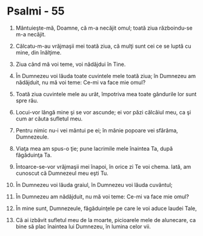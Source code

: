 # Psalmi - 55

1. Mântuieşte-mă, Doamne, că m-a necăjit omul; toată ziua războindu-se m-a necăjit. 

2. Călcatu-m-au vrăjmaşii mei toată ziua, că mulţi sunt cei ce se luptă cu mine, din înălţime. 

3. Ziua când mă voi teme, voi nădăjdui în Tine. 

4. În Dumnezeu voi lăuda toate cuvintele mele toată ziua; în Dumnezeu am nădăjduit, nu mă voi teme: Ce-mi va face mie omul? 

5. Toată ziua cuvintele mele au urât, împotriva mea toate gândurile lor sunt spre rău. 

6. Locui-vor lângă mine şi se vor ascunde; ei vor păzi călcâiul meu, ca şi cum ar căuta sufletul meu. 

7. Pentru nimic nu-i vei mântui pe ei; în mânie popoare vei sfărâma, Dumnezeule. 

8. Viaţa mea am spus-o ţie; pune lacrimile mele înaintea Ta, după făgăduinţa Ta. 

9. Întoarce-se-vor vrăjmaşii mei înapoi, în orice zi Te voi chema. Iată, am cunoscut că Dumnezeul meu eşti Tu. 

10. În Dumnezeu voi lăuda graiul, în Dumnezeu voi lăuda cuvântul; 

11. În Dumnezeu am nădăjduit, nu mă voi teme: Ce-mi va face mie omul? 

12. În mine sunt, Dumnezeule,  făgăduinţele pe care le voi aduce laudei Tale, 

13. Că ai izbăvit sufletul meu de la moarte, picioarele mele de alunecare, ca bine să plac înaintea lui Dumnezeu, în lumina celor vii. 

